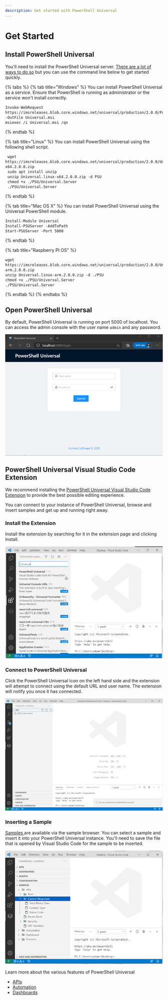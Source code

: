 ```yaml
---
description: Get started with PowerShell Universal
---
```


# Get Started

## Install PowerShell Universal

You'll need to install the PowerShell Universal server. [There are a lot of ways to do so](getting-started/) but you can use the command line below to get started quickly.

{% tabs %}
{% tab title="Windows" %}
You can install PowerShell Universal as a service. Ensure that PowerShell is running as administrator or the service won't install correctly. 

```text
Invoke-WebRequest https://imsreleases.blob.core.windows.net/universal/production/2.0.0/PowerShellUniversal.2.0.0.msi -OutFile Universal.msi
msiexec /i Universal.msi /qn
```
{% endtab %}

{% tab title="Linux" %}
You can install PowerShell Universal using the following shell script.

```text
 wget https://imsreleases.blob.core.windows.net/universal/production/2.0.0/Universal.linux-x64.2.0.0.zip
 sudo apt install unzip 
 unzip Universal.linux-x64.2.0.0.zip -d PSU
 chmod +x ./PSU/Universal.Server
 ./PSU/Universal.Server
```
{% endtab %}

{% tab title="Mac OS X" %}
You can install PowerShell Universal using the Universal PowerShell module.

```text
Install-Module Universal
Install-PSUServer -AddToPath
Start-PSUServer -Port 5000
```
{% endtab %}

{% tab title="Raspberry PI OS" %}
```text
wget https://imsreleases.blob.core.windows.net/universal/production/2.0.0/Universal.linux-arm.2.0.0.zip
unzip Universal.linux-arm.2.0.0.zip -d ./PSU
chmod +x ./PSU/Universal.Server
./PSU/Universal.Server

```
{% endtab %}
{% endtabs %}

## Open PowerShell Universal

By default, PowerShell Universal is running on port 5000 of localhost. You can access the admin console with the user name `admin` and any password.

![](../.gitbook/assets/login.gif)

## PowerShell Universal Visual Studio Code Extension

We recommend installing the [PowerShell Universal Visual Studio Code Extension](https://marketplace.visualstudio.com/items?itemName=ironmansoftware.powershell-universal) to provide the best possible editing experience.

You can connect to your instance of PowerShell Universal, browse and insert samples and get up and running right away.

### Install the Extension

Install the extension by searching for it in the extension page and clicking Install.

![](../.gitbook/assets/image%20%28207%29.png)

### Connect to PowerShell Universal

Click the PowerShell Universal icon on the left hand side and the extension will attempt to connect using the default URL and user name. The extension will notify you once it has connected.

![](../.gitbook/assets/image%20%28162%29%20%281%29.png)

### Inserting a Sample

[Samples ](https://github.com/ironmansoftware/universal-samples)are available via the sample browser. You can select a sample and insert it into your PowerShell Universal instance. You'll need to save the file that is opened by Visual Studio Code for the sample to be inserted.

![](../.gitbook/assets/image%20%28206%29.png)

Learn more about the various features of PowerShell Universal

* [APIs](../api/about.md)
* [Automation](../automation/about.md)
* [Dashboards](../userinterfaces/about.md)

